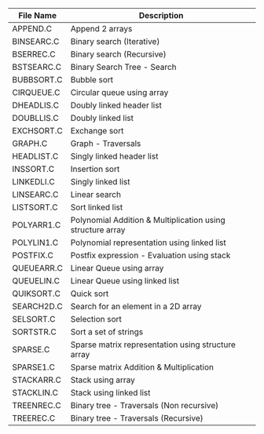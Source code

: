 | **File Name**     | **Description** |
| ---      | ---       |
| APPEND.C | Append 2 arrays        |
| BINSEARC.C     | Binary search (Iterative)      |
| BSERREC.C      |   Binary search (Recursive)     |
| BSTSEARC.C      |   Binary Search Tree - Search     |
| BUBBSORT.C      |   Bubble sort     |
| CIRQUEUE.C      |   Circular queue using array     |
| DHEADLIS.C      |   Doubly linked header list     |
| DOUBLLIS.C      |   Doubly linked list     |
| EXCHSORT.C      |   Exchange sort     |
| GRAPH.C      |   Graph - Traversals     |
| HEADLIST.C      |   Singly linked header list     |
| INSSORT.C      |   Insertion sort     |
| LINKEDLI.C      |   Singly linked list     |
| LINSEARC.C      |   Linear search     |
| LISTSORT.C      |   Sort linked list     |
| POLYARR1.C      |   Polynomial Addition & Multiplication using structure array     |
| POLYLIN1.C      |   Polynomial representation using linked list     |
| POSTFIX.C      |   Postfix expression - Evaluation using stack     |
| QUEUEARR.C      |   Linear Queue using array     |
| QUEUELIN.C      |   Linear Queue using linked list     |
| QUIKSORT.C      |   Quick sort     |
| SEARCH2D.C      |   Search for an element in a 2D array     |
| SELSORT.C      |   Selection sort     |
| SORTSTR.C      |   Sort a set of strings     |
| SPARSE.C      |   Sparse matrix representation using structure array     |
| SPARSE1.C      |   Sparse matrix Addition & Multiplication     |
| STACKARR.C      |   Stack using array     |
| STACKLIN.C      |   Stack using linked list     |
| TREENREC.C      |   Binary tree - Traversals (Non recursive)     |
| TREEREC.C      |   Binary tree - Traversals  (Recursive)     |


